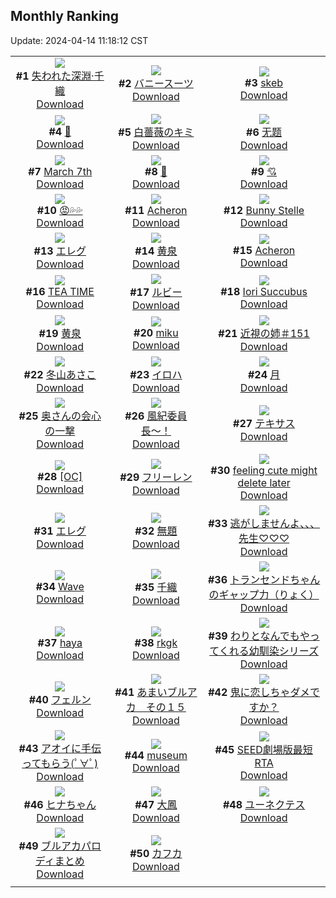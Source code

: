 ## Monthly Ranking
Update: 2024-04-14 11:18:12 CST

|      |      |      |
| :----: | :----: | :----: |
| ![](https://i.pixiv.re/c/240x480/img-master/img/2024/03/16/00/00/33/116951729_p0_master1200.jpg)<br>**#1** [失われた深淵·千織](https://www.pixiv.net/artworks/116951729)<br>[Download](https://i.pixiv.re/img-original/img/2024/03/16/00/00/33/116951729_p0.jpg) | ![](https://i.pixiv.re/c/240x480/img-master/img/2024/03/16/20/30/26/116976005_p0_master1200.jpg)<br>**#2** [バニースーツ](https://www.pixiv.net/artworks/116976005)<br>[Download](https://i.pixiv.re/img-original/img/2024/03/16/20/30/26/116976005_p0.png) | ![](https://i.pixiv.re/c/240x480/img-master/img/2024/03/16/14/18/31/116966662_p0_master1200.jpg)<br>**#3** [skeb](https://www.pixiv.net/artworks/116966662)<br>[Download](https://i.pixiv.re/img-original/img/2024/03/16/14/18/31/116966662_p0.png) |
| ![](https://i.pixiv.re/c/240x480/img-master/img/2024/03/15/00/00/25/116922870_p0_master1200.jpg)<br>**#4** [🖤](https://www.pixiv.net/artworks/116922870)<br>[Download](https://i.pixiv.re/img-original/img/2024/03/15/00/00/25/116922870_p0.jpg) | ![](https://i.pixiv.re/c/240x480/img-master/img/2024/03/16/00/00/30/116951718_p0_master1200.jpg)<br>**#5** [白薔薇のキミ](https://www.pixiv.net/artworks/116951718)<br>[Download](https://i.pixiv.re/img-original/img/2024/03/16/00/00/30/116951718_p0.png) | ![](https://i.pixiv.re/c/240x480/img-master/img/2024/03/16/12/46/17/116964747_p0_master1200.jpg)<br>**#6** [无题](https://www.pixiv.net/artworks/116964747)<br>[Download](https://i.pixiv.re/img-original/img/2024/03/16/12/46/17/116964747_p0.png) |
| ![](https://i.pixiv.re/c/240x480/img-master/img/2024/03/16/22/34/23/116980313_p0_master1200.jpg)<br>**#7** [March 7th](https://www.pixiv.net/artworks/116980313)<br>[Download](https://i.pixiv.re/img-original/img/2024/03/16/22/34/23/116980313_p0.png) | ![](https://i.pixiv.re/c/240x480/img-master/img/2024/03/14/00/00/26/116893397_p0_master1200.jpg)<br>**#8** [🖤](https://www.pixiv.net/artworks/116893397)<br>[Download](https://i.pixiv.re/img-original/img/2024/03/14/00/00/26/116893397_p0.jpg) | ![](https://i.pixiv.re/c/240x480/img-master/img/2024/03/15/01/34/10/116925938_p0_master1200.jpg)<br>**#9** [💘](https://www.pixiv.net/artworks/116925938)<br>[Download](https://i.pixiv.re/img-original/img/2024/03/15/01/34/10/116925938_p0.png) |
| ![](https://i.pixiv.re/c/240x480/img-master/img/2024/03/16/19/37/35/116974400_p0_master1200.jpg)<br>**#10** [😡💦💦](https://www.pixiv.net/artworks/116974400)<br>[Download](https://i.pixiv.re/img-original/img/2024/03/16/19/37/35/116974400_p0.jpg) | ![](https://i.pixiv.re/c/240x480/img-master/img/2024/03/16/22/56/55/116981046_p0_master1200.jpg)<br>**#11** [Acheron](https://www.pixiv.net/artworks/116981046)<br>[Download](https://i.pixiv.re/img-original/img/2024/03/16/22/56/55/116981046_p0.jpg) | ![](https://i.pixiv.re/c/240x480/img-master/img/2024/03/16/00/31/54/116953095_p0_master1200.jpg)<br>**#12** [Bunny Stelle](https://www.pixiv.net/artworks/116953095)<br>[Download](https://i.pixiv.re/img-original/img/2024/03/16/00/31/54/116953095_p0.jpg) |
| ![](https://i.pixiv.re/c/240x480/img-master/img/2024/03/15/00/00/37/116922933_p0_master1200.jpg)<br>**#13** [エレグ](https://www.pixiv.net/artworks/116922933)<br>[Download](https://i.pixiv.re/img-original/img/2024/03/15/00/00/37/116922933_p0.png) | ![](https://i.pixiv.re/c/240x480/img-master/img/2024/03/16/21/40/07/116978336_p0_master1200.jpg)<br>**#14** [黄泉](https://www.pixiv.net/artworks/116978336)<br>[Download](https://i.pixiv.re/img-original/img/2024/03/16/21/40/07/116978336_p0.png) | ![](https://i.pixiv.re/c/240x480/img-master/img/2024/03/16/20/37/54/116976232_p0_master1200.jpg)<br>**#15** [Acheron](https://www.pixiv.net/artworks/116976232)<br>[Download](https://i.pixiv.re/img-original/img/2024/03/16/20/37/54/116976232_p0.png) |
| ![](https://i.pixiv.re/c/240x480/img-master/img/2024/03/16/01/33/53/116954812_p0_master1200.jpg)<br>**#16** [TEA TIME](https://www.pixiv.net/artworks/116954812)<br>[Download](https://i.pixiv.re/img-original/img/2024/03/16/01/33/53/116954812_p0.jpg) | ![](https://i.pixiv.re/c/240x480/img-master/img/2024/03/18/00/02/43/117017326_p0_master1200.jpg)<br>**#17** [ルビー](https://www.pixiv.net/artworks/117017326)<br>[Download](https://i.pixiv.re/img-original/img/2024/03/18/00/02/43/117017326_p0.jpg) | ![](https://i.pixiv.re/c/240x480/img-master/img/2024/03/15/06/20/13/116929453_p0_master1200.jpg)<br>**#18** [Iori Succubus](https://www.pixiv.net/artworks/116929453)<br>[Download](https://i.pixiv.re/img-original/img/2024/03/15/06/20/13/116929453_p0.jpg) |
| ![](https://i.pixiv.re/c/240x480/img-master/img/2024/03/17/00/00/21/116983185_p0_master1200.jpg)<br>**#19** [黄泉](https://www.pixiv.net/artworks/116983185)<br>[Download](https://i.pixiv.re/img-original/img/2024/03/17/00/00/21/116983185_p0.jpg) | ![](https://i.pixiv.re/c/240x480/img-master/img/2024/03/16/00/02/06/116951929_p0_master1200.jpg)<br>**#20** [miku](https://www.pixiv.net/artworks/116951929)<br>[Download](https://i.pixiv.re/img-original/img/2024/03/16/00/02/06/116951929_p0.jpg) | ![](https://i.pixiv.re/c/240x480/img-master/img/2024/03/16/00/01/24/116951855_p0_master1200.jpg)<br>**#21** [近視の姉＃151](https://www.pixiv.net/artworks/116951855)<br>[Download](https://i.pixiv.re/img-original/img/2024/03/16/00/01/24/116951855_p0.png) |
| ![](https://i.pixiv.re/c/240x480/img-master/img/2024/03/14/10/00/01/116903005_p0_master1200.jpg)<br>**#22** [冬山あさこ](https://www.pixiv.net/artworks/116903005)<br>[Download](https://i.pixiv.re/img-original/img/2024/03/14/10/00/01/116903005_p0.png) | ![](https://i.pixiv.re/c/240x480/img-master/img/2024/04/12/00/04/37/116933218_p0_master1200.jpg)<br>**#23** [イロハ](https://www.pixiv.net/artworks/116933218)<br>[Download](https://i.pixiv.re/img-original/img/2024/04/12/00/04/37/116933218_p0.png) | ![](https://i.pixiv.re/c/240x480/img-master/img/2024/03/16/12/06/34/116963932_p0_master1200.jpg)<br>**#24** [月](https://www.pixiv.net/artworks/116963932)<br>[Download](https://i.pixiv.re/img-original/img/2024/03/16/12/06/34/116963932_p0.jpg) |
| ![](https://i.pixiv.re/c/240x480/img-master/img/2024/03/16/00/01/58/116951916_p0_master1200.jpg)<br>**#25** [奥さんの会心の一撃](https://www.pixiv.net/artworks/116951916)<br>[Download](https://i.pixiv.re/img-original/img/2024/03/16/00/01/58/116951916_p0.jpg) | ![](https://i.pixiv.re/c/240x480/img-master/img/2024/03/16/00/17/56/116952628_p0_master1200.jpg)<br>**#26** [風紀委員長〜！](https://www.pixiv.net/artworks/116952628)<br>[Download](https://i.pixiv.re/img-original/img/2024/03/16/00/17/56/116952628_p0.png) | ![](https://i.pixiv.re/c/240x480/img-master/img/2024/03/15/18/00/10/116939840_p0_master1200.jpg)<br>**#27** [テキサス](https://www.pixiv.net/artworks/116939840)<br>[Download](https://i.pixiv.re/img-original/img/2024/03/15/18/00/10/116939840_p0.jpg) |
| ![](https://i.pixiv.re/c/240x480/img-master/img/2024/03/16/00/00/28/116951708_p0_master1200.jpg)<br>**#28** [[OC]](https://www.pixiv.net/artworks/116951708)<br>[Download](https://i.pixiv.re/img-original/img/2024/03/16/00/00/28/116951708_p0.jpg) | ![](https://i.pixiv.re/c/240x480/img-master/img/2024/03/16/00/00/31/116951719_p0_master1200.jpg)<br>**#29** [フリーレン](https://www.pixiv.net/artworks/116951719)<br>[Download](https://i.pixiv.re/img-original/img/2024/03/16/00/00/31/116951719_p0.jpg) | ![](https://i.pixiv.re/c/240x480/img-master/img/2024/03/16/10/53/25/116962444_p0_master1200.jpg)<br>**#30** [feeling cute might delete later](https://www.pixiv.net/artworks/116962444)<br>[Download](https://i.pixiv.re/img-original/img/2024/03/16/10/53/25/116962444_p0.jpg) |
| ![](https://i.pixiv.re/c/240x480/img-master/img/2024/03/17/00/23/38/116984362_p0_master1200.jpg)<br>**#31** [エレグ](https://www.pixiv.net/artworks/116984362)<br>[Download](https://i.pixiv.re/img-original/img/2024/03/17/00/23/38/116984362_p0.jpg) | ![](https://i.pixiv.re/c/240x480/img-master/img/2024/03/17/07/03/34/116990705_p0_master1200.jpg)<br>**#32** [無題](https://www.pixiv.net/artworks/116990705)<br>[Download](https://i.pixiv.re/img-original/img/2024/03/17/07/03/34/116990705_p0.png) | ![](https://i.pixiv.re/c/240x480/img-master/img/2024/03/15/08/00/07/116930601_p0_master1200.jpg)<br>**#33** [逃がしませんよ、、、先生♡♡♡](https://www.pixiv.net/artworks/116930601)<br>[Download](https://i.pixiv.re/img-original/img/2024/03/15/08/00/07/116930601_p0.jpg) |
| ![](https://i.pixiv.re/c/240x480/img-master/img/2024/03/17/01/45/54/116986313_p0_master1200.jpg)<br>**#34** [Wave](https://www.pixiv.net/artworks/116986313)<br>[Download](https://i.pixiv.re/img-original/img/2024/03/17/01/45/54/116986313_p0.png) | ![](https://i.pixiv.re/c/240x480/img-master/img/2024/03/14/09/47/42/116902838_p0_master1200.jpg)<br>**#35** [千織](https://www.pixiv.net/artworks/116902838)<br>[Download](https://i.pixiv.re/img-original/img/2024/03/14/09/47/42/116902838_p0.jpg) | ![](https://i.pixiv.re/c/240x480/img-master/img/2024/03/17/00/07/08/116983746_p0_master1200.jpg)<br>**#36** [トランセンドちゃんのギャップ力（りょく）](https://www.pixiv.net/artworks/116983746)<br>[Download](https://i.pixiv.re/img-original/img/2024/03/17/00/07/08/116983746_p0.png) |
| ![](https://i.pixiv.re/c/240x480/img-master/img/2024/03/16/21/21/21/116977708_p0_master1200.jpg)<br>**#37** [haya](https://www.pixiv.net/artworks/116977708)<br>[Download](https://i.pixiv.re/img-original/img/2024/03/16/21/21/21/116977708_p0.jpg) | ![](https://i.pixiv.re/c/240x480/img-master/img/2024/03/16/14/11/16/116966498_p0_master1200.jpg)<br>**#38** [rkgk](https://www.pixiv.net/artworks/116966498)<br>[Download](https://i.pixiv.re/img-original/img/2024/03/16/14/11/16/116966498_p0.png) | ![](https://i.pixiv.re/c/240x480/img-master/img/2024/03/16/14/33/52/116966987_p0_master1200.jpg)<br>**#39** [わりとなんでもやってくれる幼馴染シリーズ](https://www.pixiv.net/artworks/116966987)<br>[Download](https://i.pixiv.re/img-original/img/2024/03/16/14/33/52/116966987_p0.jpg) |
| ![](https://i.pixiv.re/c/240x480/img-master/img/2024/03/15/20/30/05/116944244_p0_master1200.jpg)<br>**#40** [フェルン](https://www.pixiv.net/artworks/116944244)<br>[Download](https://i.pixiv.re/img-original/img/2024/03/15/20/30/05/116944244_p0.jpg) | ![](https://i.pixiv.re/c/240x480/img-master/img/2024/03/16/00/00/23/116951674_p0_master1200.jpg)<br>**#41** [あまいブルアカ　その１５](https://www.pixiv.net/artworks/116951674)<br>[Download](https://i.pixiv.re/img-original/img/2024/03/16/00/00/23/116951674_p0.png) | ![](https://i.pixiv.re/c/240x480/img-master/img/2024/03/16/15/04/10/116967675_p0_master1200.jpg)<br>**#42** [鬼に恋しちゃダメですか？](https://www.pixiv.net/artworks/116967675)<br>[Download](https://i.pixiv.re/img-original/img/2024/03/16/15/04/10/116967675_p0.jpg) |
| ![](https://i.pixiv.re/c/240x480/img-master/img/2024/03/17/08/00/04/116991385_p0_master1200.jpg)<br>**#43** [アオイに手伝ってもらう(ﾟ∀ﾟ)](https://www.pixiv.net/artworks/116991385)<br>[Download](https://i.pixiv.re/img-original/img/2024/03/17/08/00/04/116991385_p0.jpg) | ![](https://i.pixiv.re/c/240x480/img-master/img/2024/03/17/18/48/42/116973372_p0_master1200.jpg)<br>**#44** [museum](https://www.pixiv.net/artworks/116973372)<br>[Download](https://i.pixiv.re/img-original/img/2024/03/17/18/48/42/116973372_p0.jpg) | ![](https://i.pixiv.re/c/240x480/img-master/img/2024/03/16/18/54/41/116973129_p0_master1200.jpg)<br>**#45** [SEED劇場版最短RTA](https://www.pixiv.net/artworks/116973129)<br>[Download](https://i.pixiv.re/img-original/img/2024/03/16/18/54/41/116973129_p0.jpg) |
| ![](https://i.pixiv.re/c/240x480/img-master/img/2024/03/16/00/08/44/116952287_p0_master1200.jpg)<br>**#46** [ヒナちゃん](https://www.pixiv.net/artworks/116952287)<br>[Download](https://i.pixiv.re/img-original/img/2024/03/16/00/08/44/116952287_p0.jpg) | ![](https://i.pixiv.re/c/240x480/img-master/img/2024/03/14/20/06/12/116914357_p0_master1200.jpg)<br>**#47** [大鳳](https://www.pixiv.net/artworks/116914357)<br>[Download](https://i.pixiv.re/img-original/img/2024/03/14/20/06/12/116914357_p0.jpg) | ![](https://i.pixiv.re/c/240x480/img-master/img/2024/03/14/20/54/44/116915903_p0_master1200.jpg)<br>**#48** [ユーネクテス](https://www.pixiv.net/artworks/116915903)<br>[Download](https://i.pixiv.re/img-original/img/2024/03/14/20/54/44/116915903_p0.jpg) |
| ![](https://i.pixiv.re/c/240x480/img-master/img/2024/03/18/16/52/13/117032976_p0_master1200.jpg)<br>**#49** [ブルアカパロディまとめ](https://www.pixiv.net/artworks/117032976)<br>[Download](https://i.pixiv.re/img-original/img/2024/03/18/16/52/13/117032976_p0.png) | ![](https://i.pixiv.re/c/240x480/img-master/img/2024/03/15/21/00/11/116945223_p0_master1200.jpg)<br>**#50** [カフカ](https://www.pixiv.net/artworks/116945223)<br>[Download](https://i.pixiv.re/img-original/img/2024/03/15/21/00/11/116945223_p0.jpg) |
|      |
